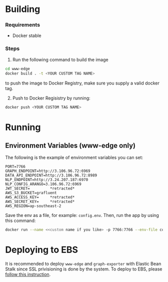 # Building

### Requirements

- Docker stable

### Steps

1. Run the following command to build the image

```bash
cd www-edge
docker build . -t <YOUR CUSTOM TAG NAME>
```

to push the image to Docker Registry, make sure you supply a valid docker tag.

2. Push to Docker Regisistry by running:

```bash
docker push <YOUR CUSTOM TAG NAME>
```

# Running

## Environment Variables (www-edge only)

The following is the example of environment variables you can set:

```
PORT=7766
GRAPH_ENDPOINT=http://3.106.96.72:6969
DATA_API_ENDPOINT=http://3.106.96.72:8989
NLP_ENDPOINT=http://3.24.207.187:6970
NLP_CONFIG_ARANGO=3.106.96.72:6969
JWT_SECRET=         *retracted*
AWS_S3_BUCKET=grafluent
AWS_ACCESS_KEY=     *retracted*
AWS_SECRET_KEY=     *retracted*
AWS_REGION=ap-southeast-2
```

Save the env as a file, for example: `config.env`. Then, run the app by using this command:

```bash
docker run --name <<custom name if you like> -p 7766:7766 --env-file config.env <<DOCKER TAG>>
```

# Deploying to EBS

It is recommended to deploy `www-edge` and `graph-exporter` with Elastic Bean Stalk since SSL privisioning is done by the system. To deploy to EBS, please [follow this instruction](https://medium.com/@sommershurbaji/deploying-a-docker-container-to-aws-with-elastic-beanstalk-28adfd6e7e95).
